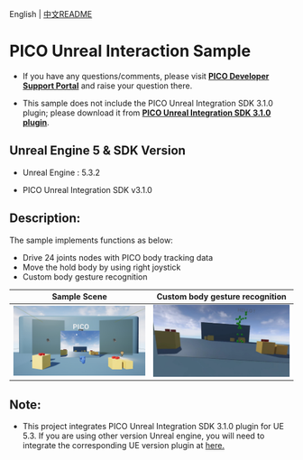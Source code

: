 English | [中文README](README.zh_CN.md)

# PICO Unreal Interaction Sample 

- If you have any questions/comments, please visit [**PICO Developer Support Portal**](https://picodevsupport.freshdesk.com/support/home) and raise your question there.

- This sample does not include the PICO Unreal Integration SDK 3.1.0 plugin; please download it from [**PICO Unreal Integration SDK 3.1.0 plugin**](https://developer.picoxr.com/resources/).

## Unreal Engine 5 & SDK Version
- Unreal Engine : 5.3.2

- PICO Unreal Integration SDK v3.1.0


## Description:
  The sample implements functions as below:
* Drive 24 joints nodes with PICO body tracking data
* Move the hold body by using right joystick
* Custom body gesture recognition 

|Sample Scene|Custom body gesture recognition|
|:-:|:-:|
| <img src="./ReadMeScreenshot/1-1.jpg" width="300"> | <img src="./ReadMeScreenshot/1-2.jpg" width="300"> |
<!--
* Long-distance grabbing by pressing and holdindg the left controller X, Y key
* Gun shoot by pressing trigger button
* Vibration feedback
* Sound effect when grabbing
|Sample Scene|Display the hello text|
|:-:|:-:|
| <img src="./ReadMeScreenshot/1-1.jpg" width="300"> | <img src="./ReadMeScreenshot/1-2.jpg" width="300"> |
|Gun shoot|Sample Scene|
|:-:|:-:|
| <img src="./ReadMeScreenshot/1-3.jpg" width="300"> | <img src="./ReadMeScreenshot/1-4.jpg" width="300"> 
|ray cast|Long-distance grabbing|
|:-:|:-:|
| <img src="./ReadMeScreenshot/1-5.jpg" width="300"> | <img src="./ReadMeScreenshot/1-6.jpg" width="300"> |
-->
## Note:
- This project integrates PICO Unreal Integration SDK 3.1.0 plugin for UE 5.3. If you are using other version Unreal engine, you will need to integrate the corresponding UE version plugin at [here.](https://developer.picoxr.com/resources/#sdk)
